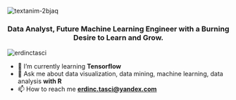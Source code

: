 ![textanim-2bjaq](https://github.com/erdinctasci/erdinctasci/assets/101355400/fabaf778-d5f8-4997-b586-60297df5403f)

<h3 align="center">Data Analyst, Future Machine Learning Engineer with a Burning Desire to Learn and Grow.</h3>
<p align="left"> <img src="https://komarev.com/ghpvc/?username=erdinctasci&label=Profile%20views&color=ffae00&style=plastic" alt="erdinctasci" /> </p>

- 🔭 I’m currently learning **Tensorflow**
- 💬 Ask me about data visualization, data mining, machine learning, data analysis **with R**
- 📫 How to reach me **erdinc.tasci@yandex.com**
